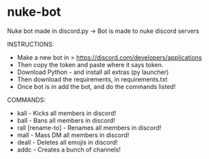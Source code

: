 # nuke-bot

Nuke bot made in discord.py -> Bot is made to nuke discord servers

INSTRUCTIONS:
- Make a new bot in > https://discord.com/developers/applications
- Then copy the token and paste where it says token.
- Download Python - and install all extras (py launcher)
- Then download the requirements, in requirements.txt
- Once bot is in add the bot, and do the commands listed!

COMMANDS:
- kall - Kicks all members in discord!
- ball - Bans all members in discord!
- rall [rename-to] - Renames all members in discord!
- mall - Mass DM all members in discord!
- deall - Deletes all emojis in discord!
- addc - Creates a bunch of channels!
